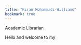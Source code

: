 ```yaml
---
title: "Kiran Mohammadi-Williams"
bookmark: true
---
```

Academic Librarian

Hello and welcome to my 

